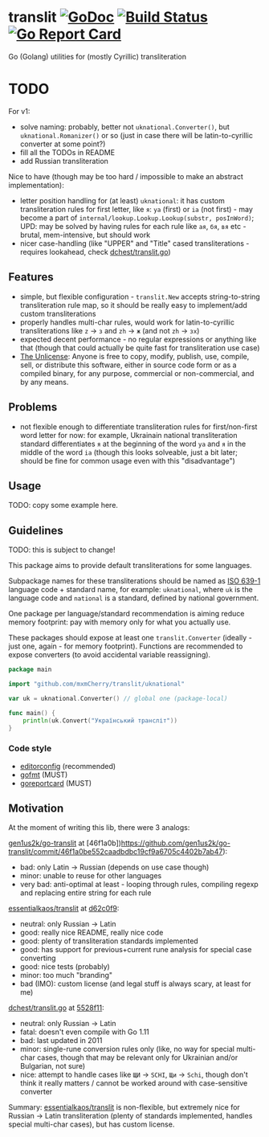 # translit [![GoDoc](https://godoc.org/github.com/mxmCherry/translit?status.svg)](https://godoc.org/github.com/mxmCherry/translit) [![Build Status](https://travis-ci.org/mxmCherry/translit.svg?branch=master)](https://travis-ci.org/mxmCherry/translit) [![Go Report Card](https://goreportcard.com/badge/github.com/mxmCherry/translit)](https://goreportcard.com/report/github.com/mxmCherry/translit)
Go (Golang) utilities for (mostly Cyrillic) transliteration

# TODO

For v1:

- solve naming: probably, better not `uknational.Converter()`, but `uknational.Romanizer()` or so (just in case there will be latin-to-cyrillic converter at some point?)
- fill all the TODOs in README
- add Russian transliteration

Nice to have (though may be too hard / impossible to make an abstract implementation):

- letter position handling for (at least) `uknational`: it has custom transliteration rules for first letter, like `я`: `ya` (first) or `ia` (not first) - may become a part of `internal/lookup.Lookup.Lookup(substr, posInWord)`; UPD: may be solved by having rules for each rule like `ая`, `бя`, `вя` etc - brutal, mem-intensive, but should work
- nicer case-handling (like "UPPER" and "Title" cased transliterations - requires lookahead, check [dchest/translit.go](https://github.com/dchest/translit.go))

## Features

- simple, but flexible configuration - `translit.New` accepts string-to-string transliteration rule map, so it should be really easy to implement/add custom transliterations
- properly handles multi-char rules, would work for latin-to-cyrillic transliterations like `z` -> `з` and `zh` -> `ж` (and not `zh` -> `зх`)
- expected decent performance - no regular expressions or anything like that (though that could actually be quite fast for transliteration use case)
- [The Unlicense](https://tldrlegal.com/license/unlicense): Anyone is free to copy, modify, publish, use, compile, sell, or distribute this software, either in source code form or as a compiled binary, for any purpose, commercial or non-commercial, and by any means.

## Problems

- not flexible enough to differentiate transliteration rules for first/non-first word letter for now: for example, Ukrainain national transliteration standard differentiates `я` at the beginning of the word `ya` and `я` in the middle of the word `ia` (though this looks solveable, just a bit later; should be fine for common usage even with this "disadvantage")

## Usage

TODO: copy some example here.

## Guidelines

TODO: this is subject to change!

This package aims to provide default transliterations for some languages.

Subpackage names for these transliterations should be named as [ISO 639-1](https://en.wikipedia.org/wiki/ISO_639-1) language code + standard name, for example: `uknational`, where `uk` is the language code and `national` is a standard, defined by national government.

One package per language/standard recommendation is aiming reduce memory footprint: pay with memory only for what you actually use.

These packages should expose at least one `translit.Converter` (ideally - just one, again - for memory footprint). Functions are recommended to expose converters (to avoid accidental variable reassigning).

```go
package main

import "github.com/mxmCherry/translit/uknational"

var uk = uknational.Converter() // global one (package-local)

func main() {
	println(uk.Convert("Український трансліт"))
}
```

### Code style

- [editorconfig](https://editorconfig.org/) (recommended)
- [gofmt](https://blog.golang.org/go-fmt-your-code) (MUST)
- [goreportcard](https://goreportcard.com/report/github.com/mxmCherry/translit) (MUST)

## Motivation

At the moment of writing this lib, there were 3 analogs:

[gen1us2k/go-translit](github.com/gen1us2k/go-translit) at [46f1a0b])https://github.com/gen1us2k/go-translit/commit/46f1a0be552caadbdbc19cf9a6705c4402b7ab47):

- bad: only Latin -> Russian (depends on use case though)
- minor: unable to reuse for other languages
- very bad: anti-optimal at least  - looping through rules, compiling regexp and replacing entire string for each rule

[essentialkaos/translit](https://github.com/essentialkaos/translit) at [d62c0f9](https://github.com/essentialkaos/translit/commit/d62c0f98f9b32cda180f3e875d80a6afbaf34d9b):

- neutral: only Russian -> Latin
- good: really nice README, really nice code
- good: plenty of transliteration standards implemented
- good: has support for previous+current rune analysis for special case converting
- good: nice tests (probably)
- minor: too much "branding"
- bad (IMO): custom license (and legal stuff is always scary, at least for me)

[dchest/translit.go](https://github.com/dchest/translit.go) at [5528f11](https://github.com/dchest/translit.go/commit/5528f1177236f74b86bf5eecb7381bcda1074cba):

- neutral: only Russian -> Latin
- fatal: doesn't even compile with Go 1.11
- bad: last updated in 2011
- minor: single-rune conversion rules only (like, no way for special multi-char cases, though that may be relevant only for Ukrainian and/or Bulgarian, not sure)
- nice: attempt to handle cases like `ЩИ` -> `SCHI`, `Щи` -> `Schi`, though don't think it really matters / cannot be worked around with case-sensitive converter

Summary: [essentialkaos/translit](https://github.com/essentialkaos/translit) is non-flexible, but extremely nice for Russian -> Latin transliteration (plenty of standards implemented, handles special multi-char cases), but has custom license.
